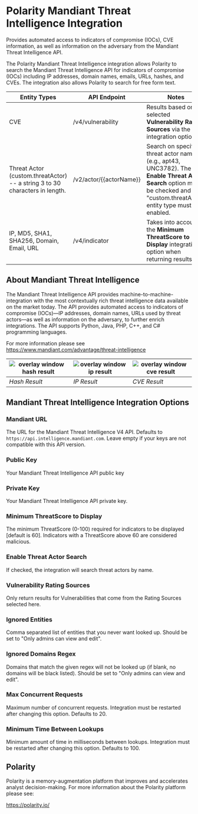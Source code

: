 # Polarity Mandiant Threat Intelligence Integration

Provides automated access to indicators of compromise (IOCs), CVE information, as well as information on the adversary from the Mandiant Threat Intelligence API.

The Polarity Mandiant Threat Intelligence integration allows Polarity to search the Mandiant Threat Intelligence API for indicators of compromise (IOCs) including IP addresses, domain names, emails, URLs, hashes, and CVEs.  The integration also allows Polarity to search for free form text.


| Entity Types                                                                | API Endpoint            | Notes                                                                                                                                                                             |
|-----------------------------------------------------------------------------|-------------------------|-----------------------------------------------------------------------------------------------------------------------------------------------------------------------------------|
| CVE                                                                         | /v4/vulnerability       | Results based on selected **Vulnerability Rating Sources** via the integration options                                                                                            |
| Threat Actor (custom.threatActor) -- a string 3 to 30 characters in length. | /v2/actor/{{actorName}} | Search on specific threat actor names (e.g., apt43, UNC3782). The **Enable Threat Actor Search** option must be checked and the "custom.threatActor" entity type must be enabled. 
| IP, MD5, SHA1, SHA256, Domain, Email, URL                                   | /v4/indicator           | Takes into account the **Minimum ThreatScore to Display** integration option when returning results                                                                               |



## About Mandiant Threat Intelligence

The Mandiant Threat Intelligence API provides machine-to-machine-integration with the most contextually rich threat intelligence data available on the market today. The API provides automated access to indicators of compromise (IOCs)—IP addresses, domain names, URLs used by threat actors—as well as information on the adversary, to further enrich integrations. The API supports Python, Java, PHP, C++, and C# programming languages.

For more information please see https://www.mandiant.com/advantage/threat-intelligence

| ![overlay window hash result](assets/hash.png) | ![overlay window ip result](assets/ip.png) | ![overlay window cve result](assets/cve.png) |
|---|--|--|
|*Hash Result* | *IP Result* | *CVE Result*|



## Mandiant Threat Intelligence Integration Options

### Mandiant URL
The URL for the Mandiant Threat Intelligence V4 API.  Defaults to `https://api.intelligence.mandiant.com`. Leave empty if your keys are not compatible with this API version.

### Public Key
Your Mandiant Threat Intelligence API public key

### Private Key
Your Mandiant Threat Intelligence API private key.

### Minimum ThreatScore to Display
The minimum ThreatScore (0-100) required for indicators to be displayed [default is 60].  Indicators with a ThreatScore above 60 are considered malicious.

### Enable Threat Actor Search
If checked, the integration will search threat actors by name.

### Vulnerability Rating Sources
Only return results for Vulnerabilities that come from the Rating Sources selected here.

### Ignored Entities
Comma separated list of entities that you never want looked up. Should be set to "Only admins can view and edit".

### Ignored Domains Regex
Domains that match the given regex will not be looked up (if blank, no domains will be black listed).  Should be set to "Only admins can view and edit".

### Max Concurrent Requests
Maximum number of concurrent requests.  Integration must be restarted after changing this option. Defaults to 20.

### Minimum Time Between Lookups
Minimum amount of time in milliseconds between lookups. Integration must be restarted after changing this option. Defaults to 100.


## Polarity

Polarity is a memory-augmentation platform that improves and accelerates analyst decision-making.  For more information about the Polarity platform please see:

https://polarity.io/
